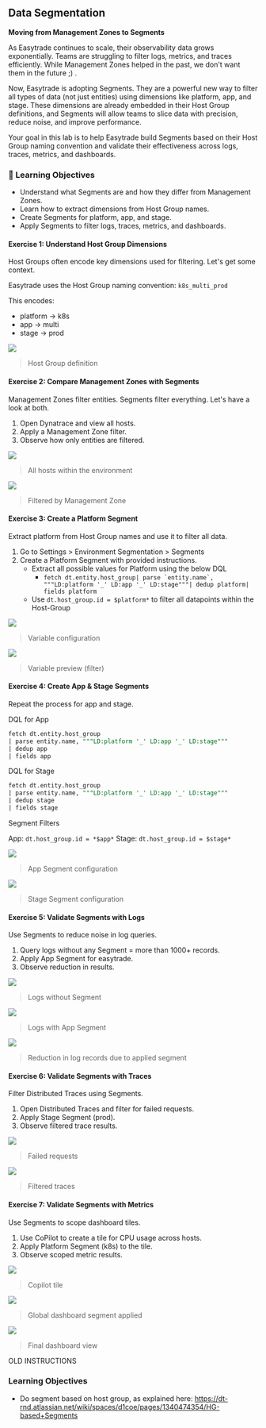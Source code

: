 ## Data Segmentation

**Moving from Management Zones to Segments**

As Easytrade continues to scale, their observability data grows exponentially. Teams are struggling to filter logs, metrics, and traces efficiently. While Management Zones helped in the past, we don't want them in the future ;) .

Now, Easytrade is adopting Segments. They are a powerful new way to filter all types of data (not just entities) using dimensions like platform, app, and stage. These dimensions are already embedded in their Host Group definitions, and Segments will allow teams to slice data with precision, reduce noise, and improve performance.

Your goal in this lab is to help Easytrade build Segments based on their Host Group naming convention and validate their effectiveness across logs, traces, metrics, and dashboards.

### 🎯 Learning Objectives

- Understand what Segments are and how they differ from Management Zones.
- Learn how to extract dimensions from Host Group names.
- Create Segments for platform, app, and stage.
- Apply Segments to filter logs, traces, metrics, and dashboards.


#### Exercise 1: Understand Host Group Dimensions

Host Groups often encode key dimensions used for filtering. Let's get some context.

Easytrade uses the Host Group naming convention:
`k8s_multi_prod`

This encodes:
- platform → k8s
- app → multi
- stage → prod

![](../../assets/images/host-group-definition.png)
> Host Group definition

#### Exercise 2: Compare Management Zones with Segments

Management Zones filter entities. Segments filter everything. Let's have a look at both.

1. Open Dynatrace and view all hosts.
2. Apply a Management Zone filter.
3. Observe how only entities are filtered.

![](../../assets/images/all-hosts-view.png)
> All hosts within the environment

![](../../assets/images/management-zone-filter.png)
> Filtered by Management Zone

#### Exercise 3: Create a Platform Segment

Extract platform from Host Group names and use it to filter all data.

1. Go to Settings > Environment Segmentation > Segments
2. Create a Platform Segment with provided instructions.
    - Extract all possible values for Platform using the below DQL
        - ```fetch dt.entity.host_group| parse `entity.name`, """LD:platform '_' LD:app '_' LD:stage"""| dedup platform| fields platform```
    - Use `dt.host_group.id = $platform*` to filter all datapoints within the Host-Group

![](../../assets/images/dql-platform-preview.png)
> Variable configuration

![](../../assets/images/segment-preview.png)
> Variable preview (filter)

#### Exercise 4: Create App & Stage Segments

Repeat the process for app and stage.

DQL for App

```sql
fetch dt.entity.host_group
| parse entity.name, """LD:platform '_' LD:app '_' LD:stage"""
| dedup app
| fields app
```

DQL for Stage

```sql
fetch dt.entity.host_group
| parse entity.name, """LD:platform '_' LD:app '_' LD:stage"""
| dedup stage
| fields stage
```

Segment Filters

App: `dt.host_group.id = *$app*`
Stage: `dt.host_group.id = $stage*`

![](../../assets/images/app-segment-configuration.png)
> App Segment configuration

![](../../assets/images/stage-segment-configuration.png)
> Stage Segment configuration

#### Exercise 5: Validate Segments with Logs

Use Segments to reduce noise in log queries.

1. Query logs without any Segment = more than 1000+ records.
2. Apply App Segment for easytrade.
3. Observe reduction in results.

![](../../assets/images/log-without-segment.png)
> Logs without Segment

![](../../assets/images/log-with-app-segment.png)
> Logs with App Segment

![](../../assets/images/reduced-log-count.png)
> Reduction in log records due to applied segment

#### Exercise 6: Validate Segments with Traces

Filter Distributed Traces using Segments.

1. Open Distributed Traces and filter for failed requests.
2. Apply Stage Segment (prod).
3. Observe filtered trace results.

![](../../assets/images/failed-requests.png)
> Failed requests

![](../../assets/images/filtered-traces.png)
> Filtered traces

#### Exercise 7: Validate Segments with Metrics

Use Segments to scope dashboard tiles.

1. Use CoPilot to create a tile for CPU usage across hosts.
2. Apply Platform Segment (k8s) to the tile.
3. Observe scoped metric results.

![](../../assets/images/copilot-tile.png)
> Copilot tile

![](../../assets/images/dashboard-segment.png)
> Global dashboard segment applied

![](../../assets/images/final-dashboard-view.png)
> Final dashboard view


OLD INSTRUCTIONS

### Learning Objectives

- Do segment based on host group, as explained here: https://dt-rnd.atlassian.net/wiki/spaces/d1coe/pages/1340474354/HG-based+Segments